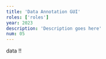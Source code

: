 ```yaml
---
title: 'Data Annotation GUI'
roles: ['roles']
year: 2023
description: 'Description goes here'
num: 05
---
```


data !!

